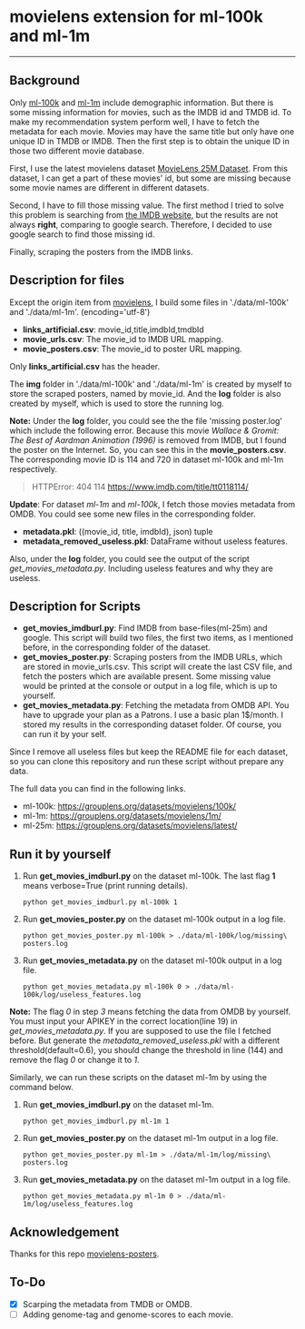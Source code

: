 # movielens extension for ml-100k and  ml-1m
---

## Background

Only [ml-100k](https://grouplens.org/datasets/movielens/100k/)  and [ml-1m](https://grouplens.org/datasets/movielens/1m/) include demographic information. But there is some missing information for movies, such as the IMDB id and TMDB id. To make my recommendation system perform well, I have to fetch the metadata for each movie. Movies may have the same title but only have one unique ID in TMDB or IMDB. Then the first step is to obtain the unique ID in those two different movie database.

First, I use the latest movielens dataset [MovieLens 25M Dataset](https://grouplens.org/datasets/movielens/latest/). From this dataset, I can get a part of these movies' id, but some are missing because some movie names are different in different datasets.

Second, I have to fill those missing value. The first method I tried to solve this problem is searching from [the IMDB website](https://www.imdb.com/), but the results are not always **right**, comparing to google search. Therefore, I decided to use google search to find those missing id.

Finally, scraping the posters from the IMDB links.


## Description for files

Except the origin item from [movielens](https://grouplens.org/datasets/movielens/), I build some files in './data/ml-100k' and './data/ml-1m'. (encoding='utf-8')

- **links_artificial.csv**: movie_id,title,imdbId,tmdbId
- **movie_urls.csv**: The movie_id to IMDB URL mapping.
- **movie_posters.csv**: The movie_id to poster URL mapping.

Only **links_artificial.csv** has the header.

The **img** folder in './data/ml-100k' and './data/ml-1m' is created by myself to store the scraped posters, named by movie_id. And the **log** folder is also created by myself, which is used to store the running log.

**Note:** Under the **log** folder, you could see the the file 'missing poster.log' which include the following error. Because this movie *Wallace & Gromit: The Best of Aardman Animation (1996)* is removed from IMDB, but I found the poster on the Internet. So, you can see this in the **movie_posters.csv**. The corresponding movie ID is 114 and 720 in dataset ml-100k and ml-1m respectively.

> HTTPError: 404 114 https://www.imdb.com/title/tt0118114/

**Update**: For dataset *ml-1m* and *ml-100k*, I fetch those movies metadata from OMDB. You could see some new files in the corresponding folder.

- **metadata.pkl**: ((movie_id, title, imdbId), json) tuple
- **metadata_removed_useless.pkl**: DataFrame without useless features.

Also, under the **log** folder, you could see the output of the script *get_movies_metadata.py*. Including useless features and why they are useless.


## Description for Scripts

- **get_movies_imdburl.py**: Find IMDB from base-files(ml-25m) and google. This script will build two files, the first two items, as I mentioned before, in the corresponding folder of the dataset.
- **get_movies_poster.py**: Scraping posters from the IMDB URLs, which are stored in movie_urls.csv. This script will create the last CSV file, and fetch the posters which are available present. Some missing value would be printed at the console or output in a log file, which is up to yourself.
- **get_movies_metadata.py**: Fetching the metadata from OMDB API. You have to upgrade your plan as a Patrons. I use a basic plan 1$/month. I stored my results in the corresponding dataset folder. Of course, you can run it by your self.

Since I remove all useless files but keep the README file for each dataset, so you can clone this repository and run these script without prepare any data.

The full data you can find in the following links.

- ml-100k: https://grouplens.org/datasets/movielens/100k/
- ml-1m: https://grouplens.org/datasets/movielens/1m/
- ml-25m: https://grouplens.org/datasets/movielens/latest/

## Run it by yourself

1. Run **get_movies_imdburl.py** on the dataset ml-100k. The last flag **1** means verbose=True (print running details).
    ```shell
    python get_movies_imdburl.py ml-100k 1
    ```
2. Run **get_movies_poster.py** on the dataset ml-100k output in a log file.
    ```shell
    python get_movies_poster.py ml-100k > ./data/ml-100k/log/missing\ posters.log 
    ```
3. Run **get_movies_metadata.py** on the dataset ml-100k output in a log file.
    ```shell
    python get_movies_metadata.py ml-100k 0 > ./data/ml-100k/log/useless_features.log
    ```
**Note:** The flag *0* in step *3* means fetching the data from OMDB by yourself. You must input your APIKEY in the correct location(line 19) in *get_movies_metadata.py*. If you are supposed to use the file I fetched before. But generate the *metadata_removed_useless.pkl* with a different threshold(default=0.6), you should change the threshold in line (144) and remove the flag *0* or change it to *1*.

Similarly, we can run these scripts on the dataset ml-1m by using the command below.

1. Run **get_movies_imdburl.py** on the dataset ml-1m.
    ```shell
    python get_movies_imdburl.py ml-1m 1
    ```
2. Run **get_movies_poster.py** on the dataset ml-1m output in a log file.
    ```shell
    python get_movies_poster.py ml-1m > ./data/ml-1m/log/missing\ posters.log 
    ```
3. Run **get_movies_metadata.py** on the dataset ml-1m output in a log file.
    ```shell
    python get_movies_metadata.py ml-1m 0 > ./data/ml-1m/log/useless_features.log
    ```

## Acknowledgement

Thanks for this repo [movielens-posters](https://github.com/babu-thomas/movielens-posters).

## To-Do

- [x] Scarping the metadata from TMDB or OMDB.
- [ ] Adding genome-tag and genome-scores to each movie.